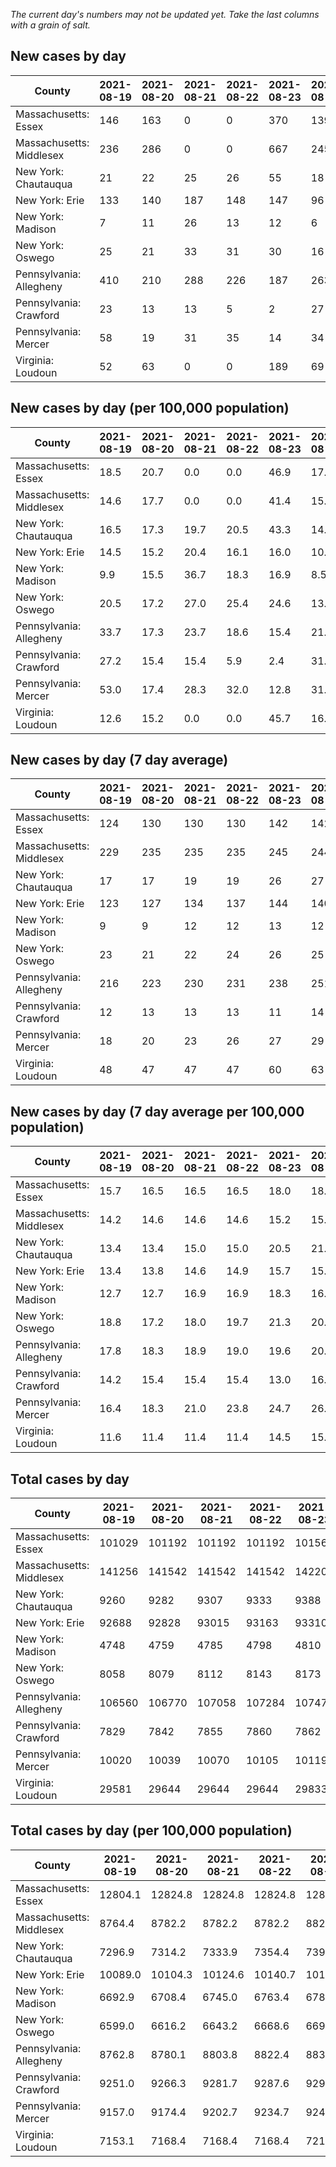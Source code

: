 _The current day's numbers may not be updated yet. Take the last columns with a grain of salt._
## New cases by day

| County | 2021-08-19 | 2021-08-20 | 2021-08-21 | 2021-08-22 | 2021-08-23 | 2021-08-24 | 2021-08-25 |
| --- | --- | --- | --- | --- | --- | --- | --- |
| Massachusetts: Essex | 146 | 163 | 0 | 0 | 370 | 139 | 175 |
| Massachusetts: Middlesex | 236 | 286 | 0 | 0 | 667 | 245 | 307 |
| New York: Chautauqua | 21 | 22 | 25 | 26 | 55 | 18 | 15 |
| New York: Erie | 133 | 140 | 187 | 148 | 147 | 96 | 130 |
| New York: Madison | 7 | 11 | 26 | 13 | 12 | 6 | 15 |
| New York: Oswego | 25 | 21 | 33 | 31 | 30 | 16 | 43 |
| Pennsylvania: Allegheny | 410 | 210 | 288 | 226 | 187 | 263 | 318 |
| Pennsylvania: Crawford | 23 | 13 | 13 | 5 | 2 | 27 | 42 |
| Pennsylvania: Mercer | 58 | 19 | 31 | 35 | 14 | 34 | 36 |
| Virginia: Loudoun | 52 | 63 | 0 | 0 | 189 | 69 | 93 |

## New cases by day (per 100,000 population)

| County | 2021-08-19 | 2021-08-20 | 2021-08-21 | 2021-08-22 | 2021-08-23 | 2021-08-24 | 2021-08-25 |
| --- | --- | --- | --- | --- | --- | --- | --- |
| Massachusetts: Essex | 18.5 | 20.7 | 0.0 | 0.0 | 46.9 | 17.6 | 22.2 |
| Massachusetts: Middlesex | 14.6 | 17.7 | 0.0 | 0.0 | 41.4 | 15.2 | 19.0 |
| New York: Chautauqua | 16.5 | 17.3 | 19.7 | 20.5 | 43.3 | 14.2 | 11.8 |
| New York: Erie | 14.5 | 15.2 | 20.4 | 16.1 | 16.0 | 10.4 | 14.2 |
| New York: Madison | 9.9 | 15.5 | 36.7 | 18.3 | 16.9 | 8.5 | 21.1 |
| New York: Oswego | 20.5 | 17.2 | 27.0 | 25.4 | 24.6 | 13.1 | 35.2 |
| Pennsylvania: Allegheny | 33.7 | 17.3 | 23.7 | 18.6 | 15.4 | 21.6 | 26.2 |
| Pennsylvania: Crawford | 27.2 | 15.4 | 15.4 | 5.9 | 2.4 | 31.9 | 49.6 |
| Pennsylvania: Mercer | 53.0 | 17.4 | 28.3 | 32.0 | 12.8 | 31.1 | 32.9 |
| Virginia: Loudoun | 12.6 | 15.2 | 0.0 | 0.0 | 45.7 | 16.7 | 22.5 |

## New cases by day (7 day average)

| County | 2021-08-19 | 2021-08-20 | 2021-08-21 | 2021-08-22 | 2021-08-23 | 2021-08-24 | 2021-08-25 |
| --- | --- | --- | --- | --- | --- | --- | --- |
| Massachusetts: Essex | 124 | 130 | 130 | 130 | 142 | 142 | 142 |
| Massachusetts: Middlesex | 229 | 235 | 235 | 235 | 245 | 244 | 249 |
| New York: Chautauqua | 17 | 17 | 19 | 19 | 26 | 27 | 26 |
| New York: Erie | 123 | 127 | 134 | 137 | 144 | 140 | 140 |
| New York: Madison | 9 | 9 | 12 | 12 | 13 | 12 | 13 |
| New York: Oswego | 23 | 21 | 22 | 24 | 26 | 25 | 28 |
| Pennsylvania: Allegheny | 216 | 223 | 230 | 231 | 238 | 251 | 272 |
| Pennsylvania: Crawford | 12 | 13 | 13 | 13 | 11 | 14 | 18 |
| Pennsylvania: Mercer | 18 | 20 | 23 | 26 | 27 | 29 | 32 |
| Virginia: Loudoun | 48 | 47 | 47 | 47 | 60 | 63 | 67 |

## New cases by day (7 day average per 100,000 population)

| County | 2021-08-19 | 2021-08-20 | 2021-08-21 | 2021-08-22 | 2021-08-23 | 2021-08-24 | 2021-08-25 |
| --- | --- | --- | --- | --- | --- | --- | --- |
| Massachusetts: Essex | 15.7 | 16.5 | 16.5 | 16.5 | 18.0 | 18.0 | 18.0 |
| Massachusetts: Middlesex | 14.2 | 14.6 | 14.6 | 14.6 | 15.2 | 15.1 | 15.4 |
| New York: Chautauqua | 13.4 | 13.4 | 15.0 | 15.0 | 20.5 | 21.3 | 20.5 |
| New York: Erie | 13.4 | 13.8 | 14.6 | 14.9 | 15.7 | 15.2 | 15.2 |
| New York: Madison | 12.7 | 12.7 | 16.9 | 16.9 | 18.3 | 16.9 | 18.3 |
| New York: Oswego | 18.8 | 17.2 | 18.0 | 19.7 | 21.3 | 20.5 | 22.9 |
| Pennsylvania: Allegheny | 17.8 | 18.3 | 18.9 | 19.0 | 19.6 | 20.6 | 22.4 |
| Pennsylvania: Crawford | 14.2 | 15.4 | 15.4 | 15.4 | 13.0 | 16.5 | 21.3 |
| Pennsylvania: Mercer | 16.4 | 18.3 | 21.0 | 23.8 | 24.7 | 26.5 | 29.2 |
| Virginia: Loudoun | 11.6 | 11.4 | 11.4 | 11.4 | 14.5 | 15.2 | 16.2 |

## Total cases by day

| County | 2021-08-19 | 2021-08-20 | 2021-08-21 | 2021-08-22 | 2021-08-23 | 2021-08-24 | 2021-08-25 |
| --- | --- | --- | --- | --- | --- | --- | --- |
| Massachusetts: Essex | 101029 | 101192 | 101192 | 101192 | 101562 | 101701 | 101876 |
| Massachusetts: Middlesex | 141256 | 141542 | 141542 | 141542 | 142209 | 142454 | 142761 |
| New York: Chautauqua | 9260 | 9282 | 9307 | 9333 | 9388 | 9406 | 9421 |
| New York: Erie | 92688 | 92828 | 93015 | 93163 | 93310 | 93406 | 93536 |
| New York: Madison | 4748 | 4759 | 4785 | 4798 | 4810 | 4816 | 4831 |
| New York: Oswego | 8058 | 8079 | 8112 | 8143 | 8173 | 8189 | 8232 |
| Pennsylvania: Allegheny | 106560 | 106770 | 107058 | 107284 | 107471 | 107734 | 108052 |
| Pennsylvania: Crawford | 7829 | 7842 | 7855 | 7860 | 7862 | 7889 | 7931 |
| Pennsylvania: Mercer | 10020 | 10039 | 10070 | 10105 | 10119 | 10153 | 10189 |
| Virginia: Loudoun | 29581 | 29644 | 29644 | 29644 | 29833 | 29902 | 29995 |

## Total cases by day (per 100,000 population)

| County | 2021-08-19 | 2021-08-20 | 2021-08-21 | 2021-08-22 | 2021-08-23 | 2021-08-24 | 2021-08-25 |
| --- | --- | --- | --- | --- | --- | --- | --- |
| Massachusetts: Essex | 12804.1 | 12824.8 | 12824.8 | 12824.8 | 12871.7 | 12889.3 | 12911.5 |
| Massachusetts: Middlesex | 8764.4 | 8782.2 | 8782.2 | 8782.2 | 8823.5 | 8838.7 | 8857.8 |
| New York: Chautauqua | 7296.9 | 7314.2 | 7333.9 | 7354.4 | 7397.8 | 7412.0 | 7423.8 |
| New York: Erie | 10089.0 | 10104.3 | 10124.6 | 10140.7 | 10156.7 | 10167.2 | 10181.3 |
| New York: Madison | 6692.9 | 6708.4 | 6745.0 | 6763.4 | 6780.3 | 6788.7 | 6809.9 |
| New York: Oswego | 6599.0 | 6616.2 | 6643.2 | 6668.6 | 6693.2 | 6706.3 | 6741.5 |
| Pennsylvania: Allegheny | 8762.8 | 8780.1 | 8803.8 | 8822.4 | 8837.7 | 8859.4 | 8885.5 |
| Pennsylvania: Crawford | 9251.0 | 9266.3 | 9281.7 | 9287.6 | 9290.0 | 9321.9 | 9371.5 |
| Pennsylvania: Mercer | 9157.0 | 9174.4 | 9202.7 | 9234.7 | 9247.5 | 9278.6 | 9311.5 |
| Virginia: Loudoun | 7153.1 | 7168.4 | 7168.4 | 7168.4 | 7214.1 | 7230.8 | 7253.2 |
